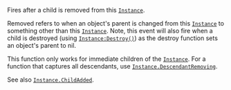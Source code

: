 Fires after a child is removed from this [`Instance`](https://create.roblox.com/docs/reference/engine/classes/Instance).

Removed refers to when an object's parent is changed from this
[`Instance`](https://create.roblox.com/docs/reference/engine/classes/Instance) to something other than this [`Instance`](https://create.roblox.com/docs/reference/engine/classes/Instance). Note, this
event will also fire when a child is destroyed (using
[`Instance:Destroy()`](https://create.roblox.com/docs/reference/engine/classes/Instance#Destroy)) as the destroy function sets an object's
parent to nil.

This function only works for immediate children of the [`Instance`](https://create.roblox.com/docs/reference/engine/classes/Instance).
For a function that captures all descendants, use
[`Instance.DescendantRemoving`](https://create.roblox.com/docs/reference/engine/classes/Instance#DescendantRemoving).

See also [`Instance.ChildAdded`](https://create.roblox.com/docs/reference/engine/classes/Instance#ChildAdded).